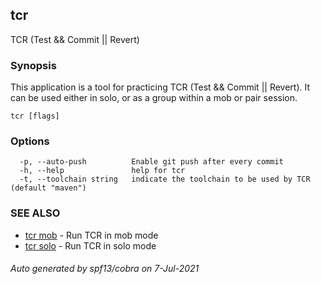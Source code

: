## tcr

TCR (Test && Commit || Revert)

### Synopsis


This application is a tool for practicing TCR (Test && Commit || Revert).
It can be used either in solo, or as a group within a mob or pair session.

```
tcr [flags]
```

### Options

```
  -p, --auto-push          Enable git push after every commit
  -h, --help               help for tcr
  -t, --toolchain string   indicate the toolchain to be used by TCR (default "maven")
```

### SEE ALSO

* [tcr mob](tcr_mob.md)	 - Run TCR in mob mode
* [tcr solo](tcr_solo.md)	 - Run TCR in solo mode

###### Auto generated by spf13/cobra on 7-Jul-2021
